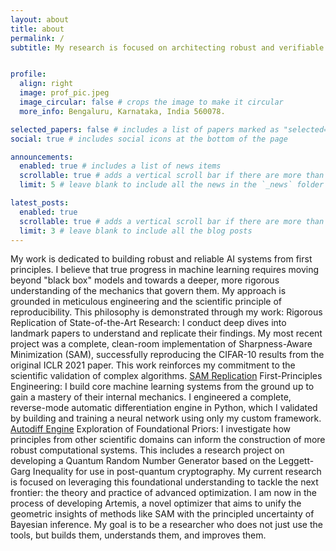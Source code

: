 ```yaml
---
layout: about
title: about
permalink: /
subtitle: My research is focused on architecting robust and verifiable AI by forging a principled synthesis of Causal Inference, Probabilistic Modeling, and Neuro-Symbolic Reasoning.


profile:
  align: right
  image: prof_pic.jpeg
  image_circular: false # crops the image to make it circular
  more_info: Bengaluru, Karnataka, India 560078.

selected_papers: false # includes a list of papers marked as "selected={true}"
social: true # includes social icons at the bottom of the page

announcements:
  enabled: true # includes a list of news items
  scrollable: true # adds a vertical scroll bar if there are more than 3 news items
  limit: 5 # leave blank to include all the news in the `_news` folder

latest_posts:
  enabled: true
  scrollable: true # adds a vertical scroll bar if there are more than 3 new posts items
  limit: 3 # leave blank to include all the blog posts
---
```



My work is dedicated to building robust and reliable AI systems from first principles. I believe that true progress in machine learning requires moving beyond "black box" models and towards a deeper, more rigorous understanding of the mechanics that govern them. My approach is grounded in meticulous engineering and the scientific principle of reproducibility.
This philosophy is demonstrated through my work:
Rigorous Replication of State-of-the-Art Research: I conduct deep dives into landmark papers to understand and replicate their findings. My most recent project was a complete, clean-room implementation of Sharpness-Aware Minimization (SAM), successfully reproducing the CIFAR-10 results from the original ICLR 2021 paper. This work reinforces my commitment to the scientific validation of complex algorithms.
[SAM Replication](https://github.com/S-Sairam/sam-optimizer)
First-Principles Engineering: I build core machine learning systems from the ground up to gain a mastery of their internal mechanics. I engineered a complete, reverse-mode automatic differentiation engine in Python, which I validated by building and training a neural network using only my custom framework.
[Autodiff Engine](https://github.com/S-Sairam/micrograd)
Exploration of Foundational Priors: I investigate how principles from other scientific domains can inform the construction of more robust computational systems. This includes a research project on developing a Quantum Random Number Generator based on the Leggett-Garg Inequality for use in post-quantum cryptography.
My current research is focused on leveraging this foundational understanding to tackle the next frontier: the theory and practice of advanced optimization. I am now in the process of developing Artemis, a novel optimizer that aims to unify the geometric insights of methods like SAM with the principled uncertainty of Bayesian inference.
My goal is to be a researcher who does not just use the tools, but builds them, understands them, and improves them.
